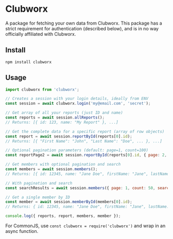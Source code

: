 # Clubworx

A package for fetching your own data from Clubworx. This package has a strict requirement for authentication (described below), and is in no way officially affiliated with Clubworx.

## Install

`npm install clubworx`

## Usage

```js
import clubworx from 'clubworx';

// Creates a session with your login details, ideally from ENV
const session = await clubworx.login('my@email.com', 'secret');

// Get array of all your reports (just ID and name)
const reports = await session.allReports();
// Returns: [{ id: 123, name: "My Report" }, ...]

// Get the complete data for a specific report (array of row objects)
const report = await session.reportById(reports[0].id);
// Returns: [{ "First Name": "John", "Last Name": "Doe", ... }, ...]

// Optional pagination parameters (default: page=1, count=100)
const reportPage2 = await session.reportById(reports[0].id, { page: 2, count: 50 });

// Get members with optional pagination and search
const members = await session.members();
// Returns: [{ id: 12345, name: "Jane Doe", firstName: "Jane", lastName: "Doe", ... }, ...]

// With pagination and search
const searchResults = await session.members({ page: 1, count: 50, search: 'Smith' });

// Get a single member by ID
const member = await session.memberById(members[0].id);
// Returns: { id: 12345, name: "Jane Doe", firstName: "Jane", lastName: "Doe", ... }

console.log({ reports, report, members, member });
```

For CommonJS, use `const clubworx = require('clubworx')` and wrap in an async function.
